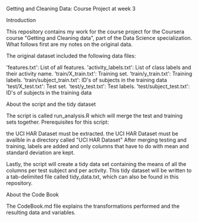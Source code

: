 Getting and Cleaning Data: Course Project at week 3

Introduction

This repository contains my work for the course project for the Coursera course "Getting and Cleaning data", part of the Data Science specialization. What follows first are my notes on the original data.

The original dataset included the following data files:

'features.txt': List of all features.
'activity_labels.txt': List of class labels and their activity name.
'train/X_train.txt': Training set.
'train/y_train.txt': Training labels.
'train/subject_train.txt': ID's of subjects in the training data
'test/X_test.txt': Test set.
'test/y_test.txt': Test labels.
'test/subject_test.txt': ID's of subjects in the training data

About the script and the tidy dataset

The script is called run_analysis.R which will merge the test and training sets together. Prerequisites for this script:

the UCI HAR Dataset must be extracted.
the UCI HAR Dataset must be availble in a directory called "UCI HAR Dataset"
After merging testing and training, labels are added and only columns that have to do with mean and standard deviation are kept.

Lastly, the script will create a tidy data set containing the means of all the columns per test subject and per activity. This tidy dataset will be written to a tab-delimited file called tidy_data.txt, which can also be found in this repository.

About the Code Book

The CodeBook.md file explains the transformations performed and the resulting data and variables.
